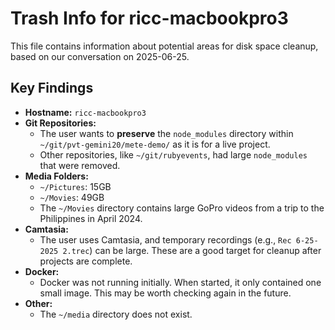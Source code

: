 # Trash Info for ricc-macbookpro3

This file contains information about potential areas for disk space cleanup, based on our conversation on 2025-06-25.

## Key Findings

*   **Hostname:** `ricc-macbookpro3`
*   **Git Repositories:**
    *   The user wants to **preserve** the `node_modules` directory within `~/git/pvt-gemini20/mete-demo/` as it is for a live project.
    *   Other repositories, like `~/git/rubyevents`, had large `node_modules` that were removed.
*   **Media Folders:**
    *   `~/Pictures`: 15GB
    *   `~/Movies`: 49GB
    *   The `~/Movies` directory contains large GoPro videos from a trip to the Philippines in April 2024.
*   **Camtasia:**
    *   The user uses Camtasia, and temporary recordings (e.g., `Rec 6-25-2025 2.trec`) can be large. These are a good target for cleanup after projects are complete.
*   **Docker:**
    *   Docker was not running initially. When started, it only contained one small image. This may be worth checking again in the future.
*   **Other:**
    *   The `~/media` directory does not exist.
